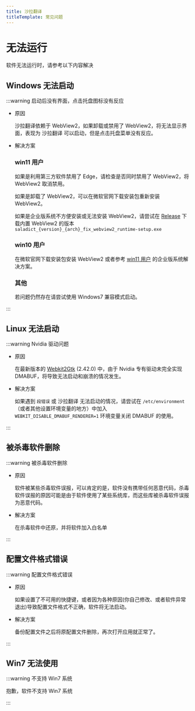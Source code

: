 ```yaml
---
title: 沙拉翻译
titleTemplate: 常见问题
---
```


# 无法运行

软件无法运行时，请参考以下内容解决

## Windows 无法启动

:::warning 启动后没有界面，点击托盘图标没有反应

- 原因

  沙拉翻译依赖于 WebView2，如果卸载或禁用了 WebView2，将无法显示界面，表现为 沙拉翻译 可以启动，但是点击托盘菜单没有反应。

- 解决方案

  ### win11 用户

  如果是利用第三方软件禁用了 Edge，请检查是否同时禁用了 WebView2，将 WebView2 取消禁用。

  如果是卸载了 WebView2，可以在微软官网下载安装包重新安装 WebView2。

  如果是企业版系统不方便安装或无法安装 WebView2，请尝试在 [Release](https://github.com/allentown521/saladict/releases/latest) 下载内置 WebView2 的版本 `saladict_{version}_{arch}_fix_webview2_runtime-setup.exe`

  ### win10 用户

  在微软官网下载安装包安装 WebView2 或者参考 [win11 用户](#win11-用户) 的企业版系统解决方案。

  ### 其他

  若问题仍然存在请尝试使用 Windows7 兼容模式启动。

:::

## Linux 无法启动

:::warning Nvidia 驱动问题

- 原因

  在最新版本的 [Webkit2Gtk](https://archlinux.org/packages/extra/x86_64/webkit2gtk) (2.42.0) 中，由于 Nvidia 专有驱动未完全实现 DMABUF，将导致无法启动和崩溃的情况发生。

- 解决方案

  如果遇到 `段错误` 或 沙拉翻译 无法启动的情况，请尝试在 `/etc/environment` （或者其他设置环境变量的地方）中加入 `WEBKIT_DISABLE_DMABUF_RENDERER=1` 环境变量关闭 DMABUF 的使用。

:::

## 被杀毒软件删除

:::warning 被杀毒软件删除

- 原因

  软件被某些杀毒软件误报，可以肯定的是，软件没有携带任何恶意代码，杀毒软件误报的原因可能是由于软件使用了某些系统库，而这些库被杀毒软件误报为恶意代码。

- 解决方案

  在杀毒软件中还原，并将软件加入白名单

:::

## 配置文件格式错误

:::warning 配置文件格式错误

- 原因

  如果设置了不可用的快捷键，或者因为各种原因(你自己修改、或者软件异常退出)导致配置文件格式不正确，软件将无法启动。

- 解决方案

  备份配置文件之后将原配置文件删除，再次打开应用就正常了。

:::

## Win7 无法使用

:::warning 不支持 Win7 系统

  抱歉，软件不支持 Win7 系统

:::

